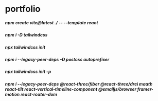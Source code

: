 # portfolio
##### npm create vite@latest ./ -- --template react
##### npm i -D tailwindcss
##### npx tailwindcss init
##### npm i --legacy-peer-deps -D postcss autoprefixer
##### npx tailwindcss init -p
##### npm i --legacy-peer-deps @react-three/fiber @react-three/drei maath react-tilt react-vertical-timeline-component @emailjs/browser framer-motion react-router-dom